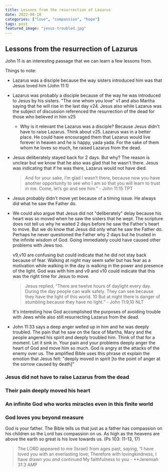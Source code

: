 ```yaml
---
title: Lessons from the resurrection of Lazurus
date: 2022-08-18
categories: ["love", "compassion", "hope"]
tags: post
featured_image: "jesus-troubled.jpg"
---
```


## Lessons from the resurrection of Lazurus

John 11 is an interesting passage that we can learn a few lessons from.

Things to note:

- Lazarus was a disciple because the way sisters introduced him was that Jesus loved him (John 11:1)

- Lazarus was probably a disciple because of the way he was introduced to Jesus by his sisters. "The one whom you love" v1 and also Martha saying that he will rise in the last day v24. Jesus also while Lazarus was the subject of discussion referenced the resurrection of the dead for those who believed in him v25
  
  - Why is it relevant the Lazarus was a disciple? Because Jesus didn't have to raise Lazarus. Think about v25. Lazarus was in a better place. He could have encouraged them that Lazarus would live forever in heaven and he is happy, yada yada. For the sake of them whom he loves so much, he raised Lazarus from the dead.

- Jesus deliberately stayed back for 2 days. But why? The reason is unclear but we know that he also was glad that he wasn't there. Jesus was indicating that if he was there, Lazarus would not have died.
  
  > And for your sake, I’m glad I wasn’t there, because now you have another opportunity to see who I am so that you will learn to trust in me. Come, let’s go and see him.” - John 11:15 TPT

- Jesus probably didn't move yet because of a timing issue. He always did what he saw the Father do. 

- We could also argue that Jesus did not "deliberately" delay because his heart was so moved when he saw the sisters that he wept. The scripture does not tell us why he waited 2 days before he saw the Father's heart to move. But we do know that Jesus did only what he saw the Father do. Perhaps he never questioned the Father why 2 days but he trusted in the infinite wisdom of God. Going immediately could have caused other problems with Jews too.
  
  v9,v10 are confusing but could indicate that he did not stay back because of fear. Walking at night may seem safer but has fear as a motivation while walking in the day is walking in the power and presence of the light. God was with him and v9 and v10 could indicate that this was the right time for Jesus to move.
  
  > Jesus replied, “There are twelve hours of daylight every day. During the day people can walk safely. They can see because they have the light of this world. 10 But at night there is danger of stumbling because they have no light.” - John 11:9,10 NLT
  
  It's interesting how God accomplished the purposes of avoiding trouble with Jews while also still resurrecting Lazarus from the dead.

- John 11:33 says a deep anger welled up in him and he was deeply troubled. The pain that he saw on the face of Martha, Mary and the people angered his spirit and deeply troubled him. Think of that for a moment. Let it sink in. Your pain and your problems deeply anger the heart of God and move him so much. God is angry at the attacks of the enemy over us. The amplified Bible uses this phrase ot explain the emotion that Jesus felt: "deeply moved in spirit [to the point of anger at the sorrow caused by death]"

### Jesus did not have to raise Lazarus from the dead

### Their pain deeply moved his heart

### An infinite God who works miracles even in this finite world

### God loves you beyond measure

God is your father. The Bible tells us that just as a father has compassion on his children so the Lord has compassion on us. As high as the heavens are above the earth so great is his love towards us. (Ps 103: 11-13, 17)

> The LORD appeared to me (Israel) from ages past, *saying,* “I have loved you with an everlasting love; Therefore with lovingkindness, I have drawn you *and* continued My faithfulness to you - **Jeremiah 31:3 AMP

